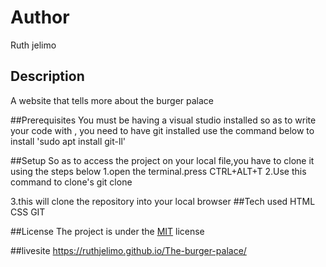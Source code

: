 # Author
Ruth jelimo

## Description
A website that tells more about the burger palace
 
 ##Prerequisites
 You must be having a visual studio installed so as to write your code with ,
 you need to have git installed 
 use the command below to install
 'sudo apt install git-ll'
 
 ##Setup
 So as to access the project on your local file,you have to clone it using the steps below
   1.open the terminal.press CTRL+ALT+T
   2.Use this command to clone's git clone 
   
   
   
   3.this will clone the repository into your local browser
##Tech used
   HTML
   CSS
   GIT
  
 ##License
 The project is under the [MIT](license) license
 
 ##livesite
   https://ruthjelimo.github.io/The-burger-palace/  
   

